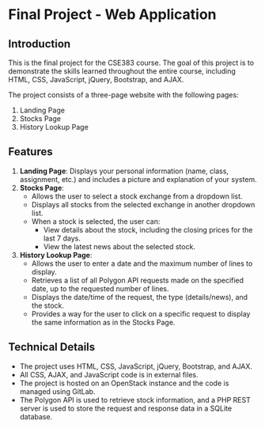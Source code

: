 # Final Project - Web Application

## Introduction
This is the final project for the CSE383 course. The goal of this project is to demonstrate the skills learned throughout the entire course, including HTML, CSS, JavaScript, jQuery, Bootstrap, and AJAX.

The project consists of a three-page website with the following pages:
1. Landing Page
2. Stocks Page
3. History Lookup Page

## Features
1. **Landing Page**: Displays your personal information (name, class, assignment, etc.) and includes a picture and explanation of your system.
2. **Stocks Page**:
   - Allows the user to select a stock exchange from a dropdown list.
   - Displays all stocks from the selected exchange in another dropdown list.
   - When a stock is selected, the user can:
     - View details about the stock, including the closing prices for the last 7 days.
     - View the latest news about the selected stock.
3. **History Lookup Page**:
   - Allows the user to enter a date and the maximum number of lines to display.
   - Retrieves a list of all Polygon API requests made on the specified date, up to the requested number of lines.
   - Displays the date/time of the request, the type (details/news), and the stock.
   - Provides a way for the user to click on a specific request to display the same information as in the Stocks Page.

## Technical Details
- The project uses HTML, CSS, JavaScript, jQuery, Bootstrap, and AJAX.
- All CSS, AJAX, and JavaScript code is in external files.
- The project is hosted on an OpenStack instance and the code is managed using GitLab.
- The Polygon API is used to retrieve stock information, and a PHP REST server is used to store the request and response data in a SQLite database.
